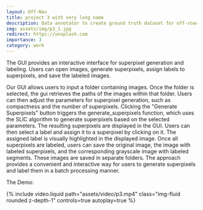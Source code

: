 ```yaml
---
layout: Off-Nav
title: project 3 with very long name
description: Data annotator to create ground truth dataset for off-road navigation
img: assets/img/p3_1.jpg
redirect: https://unsplash.com
importance: 3
category: work
---
```


The GUI provides an interactive interface for superpixel generation and labeling. Users can open images, generate superpixels, assign labels to superpixels, and save the labeled images.

Our GUI allows users to input a folder containing images. Once the folder is selected, the gui retrieves the paths of the images within that folder. Users can then adjust the parameters for superpixel generation, such as compactness and the number of superpixels. Clicking the "Generate Superpixels" button triggers the generate_superpixels function, which uses the SLIC algorithm to generate superpixels based on the selected parameters. The resulting superpixels are displayed in the GUI. Users can then select a label and assign it to a superpixel by clicking on it. The assigned label is visually highlighted in the displayed image. Once all superpixels are labeled, users can save the original image, the image with labeled superpixels, and the corresponding grayscale image with labeled segments. These images are saved in separate folders. The approach provides a convenient and interactive way for users to generate superpixels and label them in a batch processing manner.


The Demo:

<div class="row mt-3">
    <div class="col-sm mt-3 mt-md-0">
        {% include video.liquid path="assets/video/p3.mp4" class="img-fluid rounded z-depth-1" controls=true autoplay=true %}
    </div>


